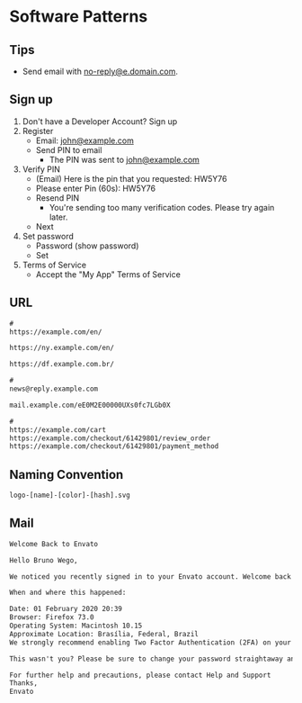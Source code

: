 # Software Patterns

## Tips

- Send email with [no-reply@e.domain.com](mailto:no-reply@e.domain.com).

## Sign up

1. Don't have a Developer Account? Sign up
2. Register
   - Email: john@example.com
   - Send PIN to email
     - The PIN was sent to [john@example.com](mailto:john@example.com)
3. Verify PIN
   - (Email) Here is the pin that you requested: HW5Y76
   - Please enter Pin (60s): HW5Y76
   - Resend PIN
     - You're sending too many verification codes. Please try again later.
   - Next
4. Set password
   - Password (show password)
   - Set
5. Terms of Service
   - Accept the "My App" Terms of Service

## URL

```txt
#
https://example.com/en/

https://ny.example.com/en/

https://df.example.com.br/

#
news@reply.example.com

mail.example.com/eE0M2E00000UXs0fc7LGb0X

#
https://example.com/cart
https://example.com/checkout/61429801/review_order
https://example.com/checkout/61429801/payment_method
```

## Naming Convention

```txt
logo-[name]-[color]-[hash].svg
```

## Mail

```txt
Welcome Back to Envato

Hello Bruno Wego,

We noticed you recently signed in to your Envato account. Welcome back!

When and where this happened:

Date: 01 February 2020 20:39
Browser: Firefox 73.0
Operating System: Macintosh 10.15
Approximate Location: Brasília, Federal, Brazil
We strongly recommend enabling Two Factor Authentication (2FA) on your account: it only takes a minute and it’s the best way of keeping your account secure.

This wasn't you? Please be sure to change your password straightaway and to use a strong password that you've not used anywhere else.

For further help and precautions, please contact Help and Support
Thanks,
Envato
```
